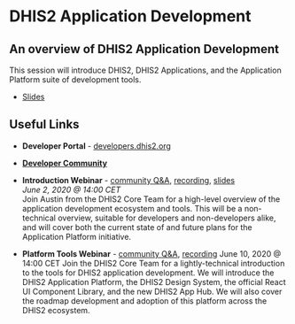 # DHIS2 Application Development

## An overview of DHIS2 Application Development

This session will introduce DHIS2, DHIS2 Applications, and the Application Platform suite of development tools.

- [Slides](https://docs.google.com/presentation/d/e/2PACX-1vRusRFBBhE-YVsprZmw1B70qSBd7KcWJRJOBJPjGBv-O-mVuPJ3blTN4fTk4RKrE7sIA9IMY9J-Iw8C/pub?start=false&loop=false&delayms=15000)

## Useful Links

- **Developer Portal** - [developers.dhis2.org](https://developers.dhis2.org)
- [**Developer Community**](https://community.dhis2.org/c/development/app-development)

- **Introduction Webinar** - [community Q&A](https://community.dhis2.org/t/webinar-on-web-app-development-questions-answers/39390), [recording](https://youtu.be/ot0GI8DHAV8), [slides](https://docs.google.com/presentation/d/e/2PACX-1vRpCjq364s3qB3KK8DQv5KF8xXZlFbkZmhb7v-ykiUR5lcOcgX0uQA30q0fHZzNthwmkGu_9XR6sPF5/pub?start=false&loop=false&delayms=10000&slide=id.g8800a8e866_0_25)<br/>
_June 2, 2020 @ 14:00 CET_<br/>
Join Austin from the DHIS2 Core Team for a high-level overview of the application development ecosystem and tools. This will be a non-technical overview, suitable for developers and non-developers alike, and will cover both the current state of and future plans for the Application Platform initiative.

- **Platform Tools Webinar** - [community Q&A](https://community.dhis2.org/t/ready-for-the-web-app-development-webinar-q-a-discussions/39463), [recording](https://www.youtube.com/watch?v=oi9mSa62G0Q)
June 10, 2020 @ 14:00 CET
Join the DHIS2 Core Team for a lightly-technical introduction to the tools for DHIS2 application development. We will introduce the DHIS2 Application Platform, the DHIS2 Design System, the official React UI Component Library, and the new DHIS2 App Hub. We will also cover the roadmap development and adoption of this platform across the DHIS2 ecosystem.
